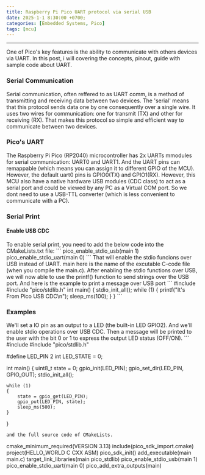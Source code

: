 ```yaml
---
title: Raspberry Pi Pico UART protocol via serial USB
date: 2025-1-1 8:30:00 +0700;
categories: [Embedded Systems, Pico]
tags: [mcu]    
---
```


---
One of Pico's key features is the ability to communicate with others devices via UART. In this post, i will covering the concepts, pinout, guide with sample code about UART.
<h3 id="Serial Communication" style="font-weight: bold;">Serial Communication</h3>
Serial communication, often reffered to as UART comm, is a method of transmitting and receiving data between two devices. The 'serial' means that this protocol sends data one by one consequently over a single wire. It uses two wires for communication: one for transmit (TX) and other for receiving (RX). That makes this protocol so simple and efficient way to communicate between two devices.
<h3 id="Pico's UART" style="font-weight: bold;">Pico's UART</h3>
The Raspberry Pi Pico (RP2040) microcontroller has 2x UARTs mmodules for serial communication: UART0 and UART1. And the UART pins can remappable (which means you can assign it to different GPIO of the MCU). However, the default uart0 pins is GPIO0(TX) and GPIO1(RX).  
However, this MCU also have a native hardware USB modules (CDC class) to act as a serial port and could be viewed by any PC as a Virtual COM port. So we dont need to use a USB-TTL converter (which is less convenient to communicate with a PC). 

<h3 id="Serial Print" style="font-weight: bold;">Serial Print</h3>
<h4 id="Enable USB CDC" style="font-weight: bold;">Enable USB CDC</h4>
To enable serial print, you need to add the below code into the CMakeLists.txt file:
```
pico_enable_stdio_usb(main 1)
pico_enable_stdio_uart(main 0)
```
That will enable the stdio funcions over USB instead of UART. main here is the name of the excutable C-code file (when you compile the main.c).
After enabling the stdio functions over USB, we will now able to use the printf() function to send strings over the USB port. And here is the example to print a message over USB port
```
#include <stdio.h>
#include "pico/stdlib.h"
int main()
{
    stdio_init_all();
    while (1)
    {
        printf("It's From Pico USB CDC\n");
        sleep_ms(100);
    }
}
```
<h3 id="Examples" style="font-weight: bold;">Examples</h3>
We'll set a IO pin as an output to a LED (the built-in LED GPIO2). And we'll enable stdio operations over USB CDC. Then a message will be printed to the user with the bit 0 or 1 to express the output LED status (OFF/ON).  
```
#include <stdio.h>
#include "pico/stdlib.h"
 
#define LED_PIN 2
int LED_STATE = 0;
 
int main()
{
    uint8_t state = 0;
    gpio_init(LED_PIN);
    gpio_set_dir(LED_PIN, GPIO_OUT);
    stdio_init_all();
 
    while (1)
    {
        state = gpio_get(LED_PIN);
        gpio_put(LED_PIN, state);
        sleep_ms(500);
    }
}
```
and the full source code of CMakeLists.  
```
cmake_minimum_required(VERSION 3.13)
include(pico_sdk_import.cmake)
project(HELLO_WORLD C CXX ASM)
pico_sdk_init()
add_executable(main main.c)
target_link_libraries(main pico_stdlib)
pico_enable_stdio_usb(main 1)
pico_enable_stdio_uart(main 0)
pico_add_extra_outputs(main)
```